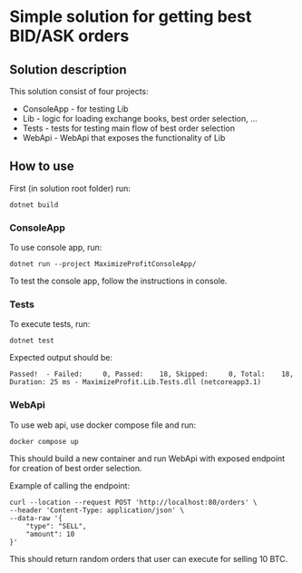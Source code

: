 # Simple solution for getting best BID/ASK orders
## Solution description
This solution consist of four projects:
- ConsoleApp - for testing Lib
- Lib - logic for loading exchange books, best order selection, ...
- Tests - tests for testing main flow of best order selection
- WebApi - WebApi that exposes the functionality of Lib

## How to use
First (in solution root folder) run:
```
dotnet build
```
### ConsoleApp
To use console app, run:
```
dotnet run --project MaximizeProfitConsoleApp/
```
To test the console app, follow the instructions in console.
### Tests
To execute tests, run:
```
dotnet test
```
Expected output should be:
```
Passed!  - Failed:     0, Passed:    18, Skipped:     0, Total:    18, Duration: 25 ms - MaximizeProfit.Lib.Tests.dll (netcoreapp3.1)
```

### WebApi
To use web api, use docker compose file and run:
```
docker compose up
```
This should build a new container and run WebApi with exposed endpoint for creation of best order selection.

Example of calling the endpoint:
```
curl --location --request POST 'http://localhost:80/orders' \
--header 'Content-Type: application/json' \
--data-raw '{
    "type": "SELL",
    "amount": 10
}'
```
This should return random orders that user can execute for selling 10 BTC.